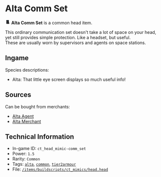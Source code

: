 # Alta Comm Set

<img src="https://raw.githubusercontent.com/Ceterai/Enternia/main/items/armors/alta/tier6/ceterai/legwear/icon.png" alt="Alta Comm Set icon" loading="lazy" height=16px width="auto" /> **Alta Comm Set** is a common head item.

This ordinary communication set doesn't take a lot of space on your head, yet still provides simple protection. Like a headset, but useful.  
These are usually worn by supervisors and agents on space stations.

## Ingame

Species descriptions:

- Alta: That little eye screen displays so much useful info!

## Sources

Can be bought from merchants:

- [Alta Agent](https://ceterai.github.io/MyEnternia/Wiki/AltaAgent)
- [Alta Merchant](https://ceterai.github.io/MyEnternia/Wiki/AltaMerchant)

## Technical Information

- In-game ID: `ct_head_mimic-comm_set`
- Power: `1.5`
- Rarity: `Common`
- Tags: [`alta`](https://ceterai.github.io/MyEnternia/Wiki/Tags/Alta), [`common`](https://ceterai.github.io/MyEnternia/Wiki/Tags/Common), [`tier2armour`](https://ceterai.github.io/MyEnternia/Wiki/Tags/Tier2Armour)
- File: [`/items/buildscripts/ct_mimics/head.head`](https://github.com/Ceterai/Enternia/blob/main/items/buildscripts/ct_mimics/head.head)
